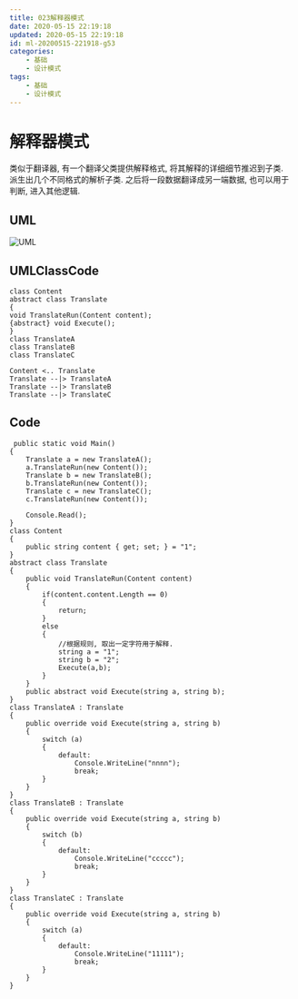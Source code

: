 ```yaml
---
title: 023解释器模式
date: 2020-05-15 22:19:18
updated: 2020-05-15 22:19:18
id: ml-20200515-221918-g53
categories:
	- 基础
	- 设计模式
tags: 
	- 基础
	- 设计模式
---
```

# 解释器模式

类似于翻译器, 有一个翻译父类提供解释格式, 将其解释的详细细节推迟到子类.  
派生出几个不同格式的解析子类. 之后将一段数据翻译成另一端数据, 也可以用于判断, 进入其他逻辑.
<!--more-->
## UML

![UML](http://www.plantuml.com/plantuml/png/SoWkIImgAStDuKhEIImkLd3Epoj9pIlXIamgBYbAJ2vHW0Y752Nc5USabgHoLNELvMUc80I2IlCq89g0QY6qfZLNDKn_hG9OkMj5Qd9fIQe6KAgM2yr8HtG19tG1Poukc1KsUdf8Ze6p57HrQ-oGZCGfuuGXWx348JKl1HWI0000)

## UMLClassCode

```
class Content
abstract class Translate
{
void TranslateRun(Content content);
{abstract} void Execute();
}
class TranslateA
class TranslateB
class TranslateC

Content <.. Translate
Translate --|> TranslateA
Translate --|> TranslateB
Translate --|> TranslateC
```

## Code

```CSharp
 public static void Main()
{
    Translate a = new TranslateA();
    a.TranslateRun(new Content());
    Translate b = new TranslateB();
    b.TranslateRun(new Content());
    Translate c = new TranslateC();
    c.TranslateRun(new Content());

    Console.Read();
}
class Content
{
    public string content { get; set; } = "1";
}
abstract class Translate
{
    public void TranslateRun(Content content)
    {
        if(content.content.Length == 0)
        {
            return;
        }
        else
        {
            //根据规则, 取出一定字符用于解释.
            string a = "1";
            string b = "2";
            Execute(a,b);
        }
    }
    public abstract void Execute(string a, string b);
}
class TranslateA : Translate
{
    public override void Execute(string a, string b)
    {
        switch (a)
        {
            default:
                Console.WriteLine("nnnn");
                break;
        }
    }
}
class TranslateB : Translate
{
    public override void Execute(string a, string b)
    {
        switch (b)
        {
            default:
                Console.WriteLine("ccccc");
                break;
        }
    }
}
class TranslateC : Translate
{
    public override void Execute(string a, string b)
    {
        switch (a)
        {
            default:
                Console.WriteLine("11111");
                break;
        }
    }
}
```